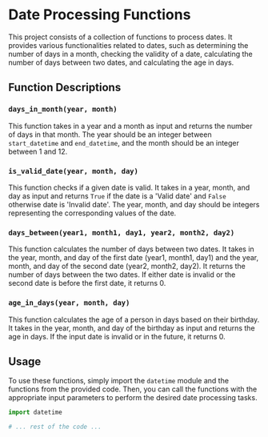 # Date Processing Functions

This project consists of a collection of functions to process dates. It provides various functionalities related to dates, such as determining the number of days in a month, checking the validity of a date, calculating the number of days between two dates, and calculating the age in days.

## Function Descriptions

### `days_in_month(year, month)`

This function takes in a year and a month as input and returns the number of days in that month. The year should be an integer between `start_datetime` and `end_datetime`, and the month should be an integer between 1 and 12.

### `is_valid_date(year, month, day)`

This function checks if a given date is valid. It takes in a year, month, and day as input and returns `True` if the date is a 'Valid date' and `False` otherwise date is 'Invalid date'. The year, month, and day should be integers representing the corresponding values of the date.

### `days_between(year1, month1, day1, year2, month2, day2)`

This function calculates the number of days between two dates. It takes in the year, month, and day of the first date (year1, month1, day1) and the year, month, and day of the second date (year2, month2, day2). It returns the number of days between the two dates. If either date is invalid or the second date is before the first date, it returns 0.

### `age_in_days(year, month, day)`

This function calculates the age of a person in days based on their birthday. It takes in the year, month, and day of the birthday as input and returns the age in days. If the input date is invalid or in the future, it returns 0.

## Usage

To use these functions, simply import the `datetime` module and the functions from the provided code. Then, you can call the functions with the appropriate input parameters to perform the desired date processing tasks.

```python
import datetime

# ... rest of the code ...
